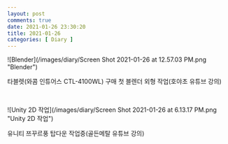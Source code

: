 ```yaml
---
layout: post
comments: true
date: 2021-01-26 23:30:20
title: 2021-01-26
categories: [ Diary ]
---
```


![Blender](/images/diary/Screen Shot 2021-01-26 at 12.57.03 PM.png "Blender")

타블렛(와콤 인튜어스 CTL-4100WL) 구매 첫 블렌더 외형 작업(호야초 유튜브 강의)

<br>

![Unity 2D 작업](/images/diary/Screen Shot 2021-01-26 at 6.13.17 PM.png "Unity 2D 작업")

유니티 쯔꾸르풍 탑다운 작업중(골든메탈 유튜브 강의)
